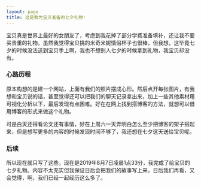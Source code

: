 ```yaml
---
layout: page
title: 这是我为宝贝准备的七夕礼物!
---
```


宝贝真是世界上最好的女朋友了，考虑到我花掉了部分学费准备填补，还让我不要买贵重的礼物。虽然我觉得宝贝挑的米奇米妮情侣杯子也很棒，但我想，这毕竟七夕的时候没法送到宝贝手上啊，我也不想别人七夕的时候拿到礼物，我宝贝却没有。

### 心路历程

原本构想的是建一个网站，上面有我们的照片摆成心形。然后点开每张图片，有我想和宝贝说的话，甚至觉得还可以把我们的聊天记录拿出来，加上一些其他素材用可视化分析以下，最后发现有点困难。好在在网上找到搭博客的方法，就想可以借用博客的形式来做这个礼物。

可是白天还得看论文还有事情，好在上周六一天弄明白怎么至少把博客的架子搭起来，但是想写更多的内容的时候发现时间不够了，我还想在七夕这天送给宝贝呢。

### 后续

所以现在就只写了这些，现在是2019年8月7日凌晨1点33分，我完成了给宝贝的七夕礼物。内容不太充实但我保证日后会把我们的故事写上来，日后我们再看，又会觉得，啊，我们已经一起经历这么多了。
